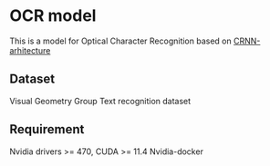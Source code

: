 # OCR model
This is a model for Optical Character Recognition based on [CRNN-arhitecture](https://arxiv.org/abs/1507.05717)

## Dataset 

Visual Geometry Group Text recognition dataset

## Requirement

Nvidia drivers >= 470, CUDA >= 11.4
Nvidia-docker

